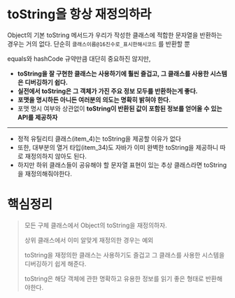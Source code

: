 # toString을 항상 재정의하라

Object의 기본 toString 메서드가 우리가 작성한 클래스에 적합한 문자열을 반환하는 경우는 거의 없다.
단순히 `클래스이름@16진수로_표시한해시코드` 를 반환할 뿐

equals와 hashCode 규약만큼 대단히 중요하진 않지만, 

- **toString을 잘 구현한 클래스는 사용하기에 훨씬 즐겁고, 그 클래스를 사용한 시스템은 디버깅하기 쉽다.**
- **실전에서 toString은 그 객체가 가진 주요 정보 모두를 반환하는게 좋다.**
- **포맷을 명시하든 아니든 여러분의 의도는 명확히 밝혀야 한다.**
- 포맷 명시 여부와 상관없이 **toString이 반환된 값이 포함된 정보를 얻어올 수 있는 API를 제공하자**

---
- 정적 유틸리티 클래스(item_4)는 toString을 제공할 이유가 없다
- 또한, 대부분의 열거 타입(item_34)도 자바가 이미 완벽한 toString을 제공하니 따로 재정의하지 않아도 된다.
- 하지만 하위 클래스들이 공유해야 할 문자열 표현이 있는 추상 클래스라면 toString을 재정의해줘야한다.

# 핵심정리 
> 모든 구체 클래스에서 Object의 toString을 재정의하자. 
> 
> 상위 클래스에서 이미 알맞게 재정의한 경우는 예외
> 
> toString을 재정의한 클래스는 사용하기도 즐겁고 그 클래스를 사용한 시스템을 디버깅하기 쉽게 해준다.
> 
> toString은 해당 객체에 관한 명확하고 유용한 정보를 읽기 좋은 형태로 반환해야한다.
